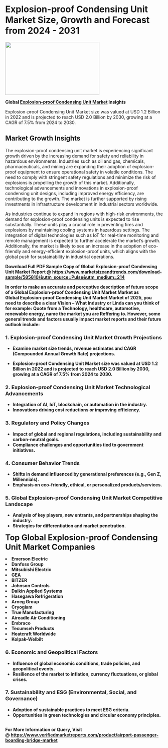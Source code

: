 <H1>Explosion-proof Condensing Unit Market Size, Growth and Forecast from 2024 - 2031</H1><img class="aligncenter size-medium wp-image-584254" src="https://thirdeyenews.in/wp-content/uploads/2024/09/Global-Market-Research-300x168.jpeg" alt="" width="300" height="168" /><p><strong>Global&nbsp;<a href="https://www.marketsizeandtrends.com/download-sample/585810/&amp;utm_source=Pulse&amp;utm_medium=214">Explosion-proof Condensing Unit Market</a> Insights</strong></p><p>Explosion-proof Condensing Unit Market size was valued at USD 1.2 Billion in 2022 and is projected to reach USD 2.0 Billion by 2030, growing at a CAGR of 7.5% from 2024 to 2030.</p><p><h2>Market Growth Insights</h2> <p>The explosion-proof condensing unit market is experiencing significant growth driven by the increasing demand for safety and reliability in hazardous environments. Industries such as oil and gas, chemicals, pharmaceuticals, and mining are expanding their adoption of explosion-proof equipment to ensure operational safety in volatile conditions. The need to comply with stringent safety regulations and minimize the risk of explosions is propelling the growth of this market. Additionally, technological advancements and innovations in explosion-proof condensing unit designs, including improved energy efficiency, are contributing to the growth. The market is further supported by rising investments in infrastructure development in industrial sectors worldwide.</p> <p><strong></strong></p> <p>As industries continue to expand in regions with high-risk environments, the demand for explosion-proof condensing units is expected to rise substantially. These units play a crucial role in preventing fires and explosions by maintaining cooling systems in hazardous settings. The integration of digital technologies such as IoT for real-time monitoring and remote management is expected to further accelerate the market’s growth. Additionally, the market is likely to see an increase in the adoption of eco-friendly and energy-efficient explosion-proof units, which aligns with the global push for sustainability in industrial operations.</p> <p><strong></p><p><span class=""><strong>Download Full PDF Sample Copy of Global Explosion-proof Condensing Unit Market Report</strong> @ <a href="https://www.marketsizeandtrends.com/download-sample/585810/&amp;utm_source=Pulse&amp;utm_medium=214" target="_blank">https://www.marketsizeandtrends.com/download-sample/585810/&amp;utm_source=Pulse&amp;utm_medium=214</a></span></p><p>In order to make an accurate and perceptive description of future scope of a Global&nbsp;Explosion-proof Condensing Unit Market Market as Global&nbsp;Explosion-proof Condensing Unit Market Market of 2025, you need to describe a clear Vision &ndash; What Industry or Linda can you think of for example: Quote from a Technology, healthcare, automotive, renewable energy, name the market you are Reffering to. However, some general trends and factors usually impact market reports and their future outlook include:</p><h3>1.&nbsp;<strong>Explosion-proof Condensing Unit Market Growth Projections</strong></h3><ul><li>Examine market size trends, revenue estimates and CAGR (Compounded Annual Growth Rate) projections.</li><li><p>Explosion-proof Condensing Unit Market size was valued at USD 1.2 Billion in 2022 and is projected to reach USD 2.0 Billion by 2030, growing at a CAGR of 7.5% from 2024 to 2030.</p></li></ul><h3>2.&nbsp;<strong>Explosion-proof Condensing Unit Market Technological Advancements</strong></h3><ul><li>Integration of AI, IoT, blockchain, or automation in the industry.</li><li>Innovations driving cost reductions or improving efficiency.</li></ul><h3>3.&nbsp;<strong>Regulatory and Policy Changes</strong></h3><ul><li>Impact of global and regional regulations, including sustainability and carbon-neutral goals.</li><li>Compliance challenges and opportunities tied to government initiatives.</li></ul><h3>4.&nbsp;<strong>Consumer Behavior Trends</strong></h3><ul><li>Shifts in demand influenced by generational preferences (e.g., Gen Z, Millennials).</li><li>Emphasis on eco-friendly, ethical, or personalized products/services.</li></ul><h3>5.&nbsp;<strong>Global Explosion-proof Condensing Unit Market Competitive Landscape</strong></h3><ul><li>Analysis of key players, new entrants, and partnerships shaping the industry.</li><li>Strategies for differentiation and market penetration.</li></ul><p data-pm-slice="1 1 []"><span style="color: inherit; font-family: inherit; font-size: 25px;">Top Global Explosion-proof Condensing Unit Market Companies</span></p><div class="" data-test-id=""><p><li>Emerson Electric</li><li> Danfoss Group</li><li> Mitsubishi Electric</li><li> GEA</li><li> BITZER</li><li> Johnson Controls</li><li> Daikin Applied Systems</li><li> Hasegawa Refrigeration</li><li> Arneg Group</li><li> Cryogiam</li><li> True Manufacturing</li><li> Aireadle Air Conditioning</li><li> Embraco</li><li> Tecumseh Products</li><li> Heatcraft Worldwide</li><li> Kolpak-Welbilt</li></p></div><h3>6.&nbsp;<strong>Economic and Geopolitical Factors</strong></h3><ul><li>Influence of global economic conditions, trade policies, and geopolitical events.</li><li>Resilience of the market to inflation, currency fluctuations, or global crises.</li></ul><h3>7.&nbsp;<strong>Sustainability and ESG (Environmental, Social, and Governance)</strong></h3><ul><li>Adoption of sustainable practices to meet ESG criteria.</li><li>Opportunities in green technologies and circular economy principles.</li></ul><h2><strong style="font-size: 14px;">For More Information or Query, Visit @&nbsp;</strong><a style="background-color: #ffffff; font-size: 14px;" href="https://www.marketsizeandtrends.com/report/explosion-proof-condensing-unit-market/" target="_blank">https://www.verifiedmarketreports.com/product/airport-passenger-boarding-bridge-market</a></h2>
